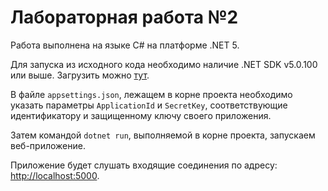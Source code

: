 # Лабораторная работа №2

Работа выполнена на языке C# на платформе .NET 5.

Для запуска из исходного кода необходимо наличие .NET SDK v5.0.100 или выше. Загрузить можно [тут](https://dotnet.microsoft.com/download/dotnet/5.0).

В файле `appsettings.json`, лежащем в корне проекта необходимо указать параметры `ApplicationId` и `SecretKey`, соответствующие идентификатору и защищенному ключу своего приложения.

Затем командой `dotnet run`, выполняемой в корне проекта, запускаем веб-приложение.

Приложение будет слушать входящие соединения по адресу: [http://localhost:5000](http://localhost:5000).
